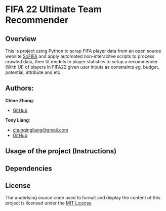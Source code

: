 # FIFA 22 Ultimate Team Recommender

## Overview
This is project using Python to scrap FIFA player data from an open source website [SoFIFA](https://sofifa.com/) and apply automated non-interacitve scripts to process crawled data, then fit models to player statistics to setup a recommender (With UI) of players in FIFA22 given user inputs as constraints eg. budget, potential, attribute and etc.


## Authors:

__Chloe Zhang__:

* [GitHub](https://github.com/ZiyueChloeZhang)

__Tony Liang__:
* chunqingliang@gmail.com
* [GitHub](https://github.com/tonyliang19)

## Usage of the project (Instructions)

<!-- Add instructions on running the project interatively and non-interactively -->


## Dependencies

<!-- List R,Python and other software/os dependencies of the project here-->

## License

The underlying source code used to format and display the content of this project is licensed under the [MIT License](LICENSE)


